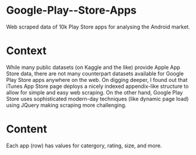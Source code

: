 # Google-Play--Store-Apps
Web scraped data of 10k Play Store apps for analysing the Android market.

# Context
While many public datasets (on Kaggle and the like) provide Apple App Store data, there are not many counterpart datasets available for Google Play Store apps anywhere on the web. On digging deeper, I found out that iTunes App Store page deploys a nicely indexed appendix-like structure to allow for simple and easy web scraping. On the other hand, Google Play Store uses sophisticated modern-day techniques (like dynamic page load) using JQuery making scraping more challenging.

# Content
Each app (row) has values for catergory, rating, size, and more.
